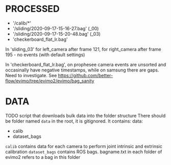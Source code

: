 PROCESSED
=========


 - '/calib/*'
 - '/sliding/2020-09-17-15-16-27.bag' (_00)
 - '/sliding/2020-09-17-15-20-48.bag' (_03)
 - 'checkerboard_flat_lr.bag'

 In 'sliding_03' for left_camera after frame 121, for right_camera after frame 195 - no events (with default settings)

 In 'checkerboard_flat_lr.bag', on prophesee camera events are unsorted and occasinally have negative timestamps, while
 on samsung there are gaps. Need to investigate. See https://github.com/better-flow/evimo/tree/evimo2/evimo/bag_sanity

DATA
=========
TODO script that downloads bulk data into the folder structure
There should be folder named `data` in the root, it is gitignored. It contains:
data:
* calib
* dataset_bags

`calib` contains data for each camera to perform joint intrinsic and extrinsic calibration
`dataset_bags` contains ROS bags. bagname.txt in each folder of evimo2 refers to a bag in this folder



